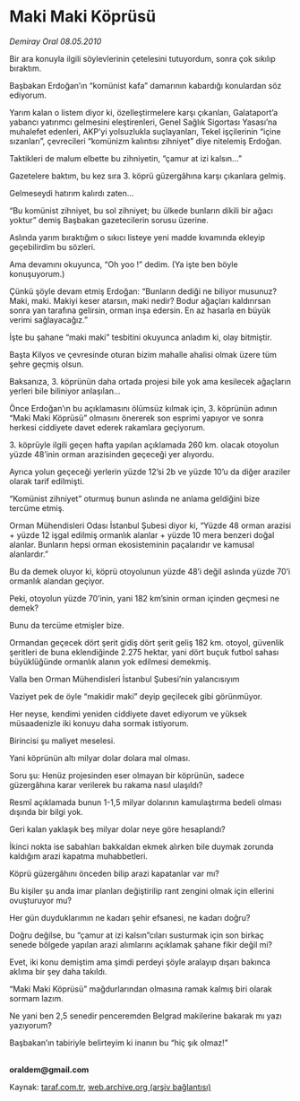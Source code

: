 # Maki Maki Köprüsü 

*Demiray Oral  08.05.2010*

<div class="yazi"><p>Bir ara konuyla ilgili söylevlerinin çetelesini tutuyordum, sonra çok sıkılıp bıraktım.</p>
<p>Başbakan Erdoğan’ın “komünist kafa” damarının kabardığı konulardan söz ediyorum.</p>
<p>Yarım kalan o listem diyor ki, özelleştirmelere karşı çıkanları, Galataport’a yabancı yatırımcı gelmesini eleştirenleri, Genel Sağlık Sigortası Yasası’na muhalefet edenleri, AKP’yi yolsuzlukla suçlayanları, Tekel işçilerinin “içine sızanları”, çevrecileri “komünizm kalıntısı zihniyet” diye nitelemiş Erdoğan.</p>
<p>Taktikleri de malum elbette bu zihniyetin, “çamur at izi kalsın...”</p>
<p>Gazetelere baktım, bu kez sıra 3. köprü güzergâhına karşı çıkanlara gelmiş.</p>
<p>Gelmeseydi hatırım kalırdı zaten...</p>
<p>“Bu komünist zihniyet, bu sol zihniyet; bu ülkede bunların dikili bir ağacı yoktur” demiş Başbakan gazetecilerin sorusu üzerine.</p>
<p>Aslında yarım bıraktığım o sıkıcı listeye yeni madde kıvamında ekleyip geçebilirdim bu sözleri.</p>
<p>Ama devamını okuyunca, “Oh yoo !” dedim. (Ya işte ben böyle konuşuyorum.)</p>
<p>Çünkü şöyle devam etmiş Erdoğan: “Bunların dediği ne biliyor musunuz? Maki, maki. Makiyi keser atarsın, maki nedir? Bodur ağaçları kaldırırsan sonra yan tarafına gelirsin, orman inşa edersin. En az hasarla en büyük verimi sağlayacağız.”</p>
<p>İşte bu şahane “maki maki” tesbitini okuyunca anladım ki, olay bitmiştir.</p>
<p>Başta Kilyos ve çevresinde oturan bizim mahalle ahalisi olmak üzere tüm şehre geçmiş olsun.</p>
<p>Baksanıza, 3. köprünün daha ortada projesi bile yok ama kesilecek ağaçların yerleri bile biliniyor anlaşılan...</p>
<p>Önce Erdoğan’ın bu açıklamasını ölümsüz kılmak için, 3. köprünün adının “Maki Maki Köprüsü” olmasını önererek son esprimi yapıyor ve sonra herkesi ciddiyete davet ederek rakamlara geçiyorum.</p>
<p>3. köprüyle ilgili geçen hafta yapılan açıklamada 260 km. olacak otoyolun yüzde 48’inin orman arazisinden geçeceği yer alıyordu.</p>
<p>Ayrıca yolun geçeceği yerlerin yüzde 12’si 2b ve yüzde 10’u da diğer araziler olarak tarif edilmişti.</p>
<p>“Komünist zihniyet” oturmuş bunun aslında ne anlama geldiğini bize tercüme etmiş.</p>
<p>Orman Mühendisleri Odası İstanbul Şubesi diyor ki, “Yüzde 48 orman arazisi + yüzde 12 işgal edilmiş ormanlık alanlar + yüzde 10 mera benzeri doğal alanlar. Bunların hepsi orman ekosisteminin paçalarıdır ve kamusal alanlardır.”</p>
<p>Bu da demek oluyor ki, köprü otoyolunun yüzde 48’i değil aslında yüzde 70’i ormanlık alandan geçiyor.</p>
<p>Peki, otoyolun yüzde 70’inin, yani 182 km’sinin orman içinden geçmesi ne demek?</p>
<p>Bunu da tercüme etmişler bize.</p>
<p>Ormandan geçecek dört şerit gidiş dört şerit geliş 182 km. otoyol, güvenlik şeritleri de buna eklendiğinde 2.275 hektar, yani dört buçuk futbol sahası büyüklüğünde ormanlık alanın yok edilmesi demekmiş.</p>
<p>Valla ben Orman Mühendisleri İstanbul Şubesi’nin yalancısıyım</p>
<p>Vaziyet pek de öyle “makidir maki” deyip geçilecek gibi görünmüyor.</p>
<p>Her neyse, kendimi yeniden ciddiyete davet ediyorum ve yüksek müsaadenizle iki konuyu daha sormak istiyorum.</p>
<p>Birincisi şu maliyet meselesi.</p>
<p>Yani köprünün altı milyar dolar dolara mal olması.</p>
<p>Soru şu: Henüz projesinden eser olmayan bir köprünün, sadece güzergâhına karar verilerek bu rakama nasıl ulaşıldı?</p>
<p>Resmî açıklamada bunun 1-1,5 milyar dolarının kamulaştırma bedeli olması dışında bir bilgi yok.</p>
<p>Geri kalan yaklaşık beş milyar dolar neye göre hesaplandı?</p>
<p>İkinci nokta ise sabahları bakkaldan ekmek alırken bile duymak zorunda kaldığım arazi kapatma muhabbetleri.</p>
<p>Köprü güzergâhını önceden bilip arazi kapatanlar var mı?</p>
<p>Bu kişiler şu anda imar planları değiştirilip rant zengini olmak için ellerini ovuşturuyor mu?</p>
<p>Her gün duyduklarımın ne kadarı şehir efsanesi, ne kadarı doğru?</p>
<p>Doğru değilse, bu “çamur at izi kalsın”cıları susturmak için son birkaç senede bölgede yapılan arazi alımlarını açıklamak şahane fikir değil mi?</p>
<p>Evet, iki konu demiştim ama şimdi perdeyi şöyle aralayıp dışarı bakınca aklıma bir şey daha takıldı.</p>
<p>“Maki Maki Köprüsü” mağdurlarından olmasına ramak kalmış biri olarak sormam lazım.</p>
<p>Ne yani ben 2,5 senedir penceremden Belgrad makilerine bakarak mı yazı yazıyorum?</p>
<p>Başbakan’ın tabiriyle belirteyim ki inanın bu “hiç şık olmaz!”</p>
<p><b><br/>oraldem@gmail.com</b></p></div>

Kaynak: [taraf.com.tr](http://www.taraf.com.tr:80/demiray-oral/makale-maki-maki-koprusu.htm), [web.archive.org (arşiv bağlantısı)](http://web.archive.org/web/20100511214651/http://www.taraf.com.tr:80/demiray-oral/makale-maki-maki-koprusu.htm)
